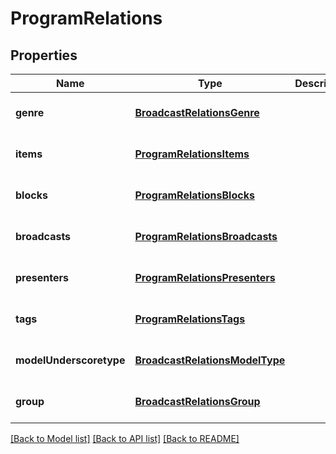 # ProgramRelations

## Properties
Name | Type | Description | Notes
------------ | ------------- | ------------- | -------------
**genre** | [**BroadcastRelationsGenre**](BroadcastRelationsGenre.md) |  | [optional] [default to null]
**items** | [**ProgramRelationsItems**](ProgramRelationsItems.md) |  | [optional] [default to null]
**blocks** | [**ProgramRelationsBlocks**](ProgramRelationsBlocks.md) |  | [optional] [default to null]
**broadcasts** | [**ProgramRelationsBroadcasts**](ProgramRelationsBroadcasts.md) |  | [optional] [default to null]
**presenters** | [**ProgramRelationsPresenters**](ProgramRelationsPresenters.md) |  | [optional] [default to null]
**tags** | [**ProgramRelationsTags**](ProgramRelationsTags.md) |  | [optional] [default to null]
**modelUnderscoretype** | [**BroadcastRelationsModelType**](BroadcastRelationsModelType.md) |  | [optional] [default to null]
**group** | [**BroadcastRelationsGroup**](BroadcastRelationsGroup.md) |  | [optional] [default to null]

[[Back to Model list]](../README.md#documentation-for-models) [[Back to API list]](../README.md#documentation-for-api-endpoints) [[Back to README]](../README.md)


